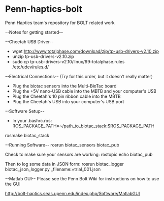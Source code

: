 Penn-haptics-bolt
=================

Penn Haptics team's repository for BOLT related work


--Notes for getting started--

--Cheetah USB Driver--
- wget http://www.totalphase.com/download/zip/tp-usb-drivers-v2.10.zip
- unzip tp-usb-drivers-v2.10.zip
- sudo cp tp-usb-drivers-v2.10/linux/99-totalphase.rules /etc/udev/rules.d/

--Electrical Connections--
(Try for this order, but it doesn't really matter)
- Plug the biotac sensors into the Multi-BioTac board
- Plug the +5V nano-USB cable into the MBTB and your computer's USB
- Plug the Cheetah's 10 pin ribbon cable into the MBTB
- Plug the Cheetah's USB into your computer's USB port

--Software Setup--
- In your .bashrc.ros:
ROS_PACKAGE_PATH=~/path_to_biotac_stack:$ROS_PACKAGE_PATH

rosmake biotac_stack

--Running Software--
rosrun biotac_sensors biotac_pub

Check to make sure your sensors are working:
rostopic echo biotac_pub

Then to log some data in JSON form:
rosrun biotac_logger biotac_json_logger.py _filename:=trial_001.json

--Matlab GUI--
Please see the Penn Bolt Wiki for instructions on how to use the GUI

http://bolt-haptics.seas.upenn.edu/index.php/Software/MatlabGUI
